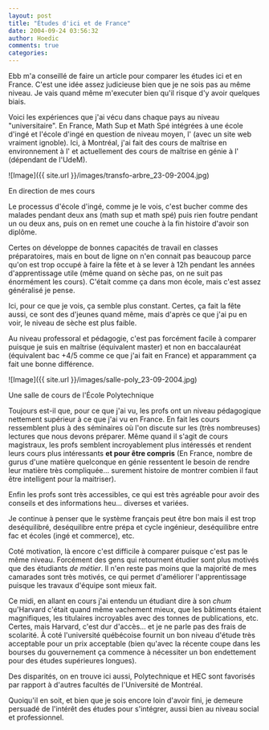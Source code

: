 ```yaml
---
layout: post
title: "Études d'ici et de France"
date: 2004-09-24 03:56:32
author: Hoedic
comments: true
categories: 
---
```



Ebb m'a conseillé de faire un article pour comparer les études ici et en France. C'est une idée assez judicieuse bien que je ne sois pas au même niveau. Je vais quand même m'executer bien qu'il risque d'y avoir quelques biais.

Voici les expériences que j'ai vécu dans chaque pays au niveau "universitaire". En France, Math Sup et Math Spé intégrées à une école d'ingé et l'école d'ingé en question de niveau moyen, l' (avec un site web vraiment ignoble). Ici, à Montréal, j'ai fait des cours de maîtrise en environnement à l' et actuellement des cours de maîtrise en génie à l' (dépendant de l'UdeM).

![Image]({{ site.url }}/images/transfo-arbre_23-09-2004.jpg)
<div class="photoattrib">En direction de mes cours</div>



Le processus d'école d'ingé, comme je le vois, c'est bucher comme des malades pendant deux ans (math sup et math spé) puis rien foutre pendant un ou deux ans, puis on en remet une couche à la fin histoire d'avoir son diplôme.

Certes on développe de bonnes capacités de travail en classes préparatoires, mais en bout de ligne on n'en connait pas beaucoup parce qu'on est trop occupé à faire la fête et à se lever à 12h pendant les années d'apprentissage utile (même quand on sèche pas, on ne suit pas énormément les cours). C'était comme ça dans mon école, mais c'est assez généralisé je pense.

Ici, pour ce que je vois, ça semble plus constant. Certes, ça fait la fête aussi, ce sont des d'jeunes quand même, mais d'après ce que j'ai pu en voir, le niveau de sèche est plus faible.

Au niveau professoral et pédagogie, c'est pas forcément facile à comparer puisque je suis en maîtrise (équivalent master) et non en baccalauréat (équivalent bac +4/5 comme ce que j'ai fait en France) et apparamment ça fait une bonne différence.

![Image]({{ site.url }}/images/salle-poly_23-09-2004.jpg)
<div class="photoattrib">Une salle de cours de l'École Polytechnique</div>



Toujours est-il que, pour ce que j'ai vu, les profs ont un niveau pédagogique nettement supérieur à ce que j'ai vu en France. En fait les cours ressemblent plus à des séminaires où l'on discute sur les (très nombreuses) lectures que nous devons préparer. Même quand il s'agit de cours magistraux, les profs semblent incroyablement plus intéressés et rendent leurs cours plus intéressants **et pour être compris** (En France, nombre de gurus d'une matière quelconque en génie ressentent le besoin de rendre leur matière très compliquée... surement histoire de montrer combien il faut être intelligent pour la maitriser).

Enfin les profs sont très accessibles, ce qui est très agréable pour avoir des conseils et des informations heu... diverses et variées.

Je continue à penser que le système français peut être bon mais il est trop deséquilibré, deséquilibre entre prépa et cycle ingénieur, deséquilibre entre fac et écoles (ingé et commerce), etc.

Coté motivation, là encore c'est difficile à comparer puisque c'est pas le même niveau. Forcément des gens qui retournent étudier sont plus motivés que des étudiants *de métier*. Il n'en reste pas moins que la majorité de mes camarades sont très motivés, ce qui permet d'améliorer l'apprentissage puisque les travaux d'équipe sont mieux fait.

Ce midi, en allant en cours j'ai entendu un étudiant dire à son *chum* qu'Harvard c'était quand même vachement mieux, que les bâtiments étaient magnifiques, les titulaires incroyables avec des tonnes de publications, etc. Certes, mais Harvard, c'est dur d'accès... et je ne parle pas des frais de scolarité. À coté l'université québécoise fournit un bon niveau d'étude très acceptable pour un prix acceptable (bien qu'avec la récente coupe dans les bourses du gouvernement ça commence à nécessiter un bon endettement pour des études supérieures longues).

Des disparités, on en trouve ici aussi, Polytechnique et HEC sont favorisés par rapport à d'autres facultés de l'Université de Montréal.

Quoiqu'il en soit, et bien que je sois encore loin d'avoir fini, je demeure persuadé de l'intérêt des études pour s'intégrer, aussi bien au niveau social et professionnel.